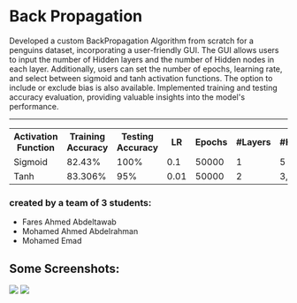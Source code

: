 # Back Propagation
Developed a custom BackPropagation Algorithm from scratch for a penguins dataset, incorporating a user-friendly GUI. The GUI allows users to input the number of Hidden layers and the number of Hidden nodes in each layer. Additionally, users can set the number of epochs, learning rate, and select between sigmoid and tanh activation functions. The option to include or exclude bias is also available. Implemented training and testing accuracy evaluation, providing valuable insights into the model's performance.
<hr>
  <table>
      <tr>
          <th>Activation Function</th>
          <th>Training Accuracy</th>
          <th>Testing Accuracy</th>
          <th>LR</th>
          <th>Epochs</th>
          <th>#Layers</th>
          <th>#HiddenNodes</th>
      </tr>
      <tr>
          <td>Sigmoid</td>
          <td>82.43%</td>
          <td>100%</td>
          <td>0.1</td>
          <td>50000</td>
          <td>1</td>
          <td>5</td>
      </tr>
      <tr>
          <td>Tanh</td>
          <td>83.306%</td>
          <td>95%</td>
          <td>0.01</td>
          <td>50000</td>
          <td>2</td>
          <td>3,4</td>
      </tr>
  </table>

### created by a team of 3 students: 
* Fares Ahmed Abdeltawab
* Mohamed Ahmed Abdelrahman
* Mohamed Emad

## Some Screenshots:
<img src = "https://github.com/Fares3993/BackPropagation/assets/84674642/8c41c3d1-7073-4be1-85a9-7f1074afc145">
<img src = "https://github.com/Fares3993/BackPropagation/assets/84674642/2cdcd3a8-249c-498d-9d40-c0fb072cac1f">
